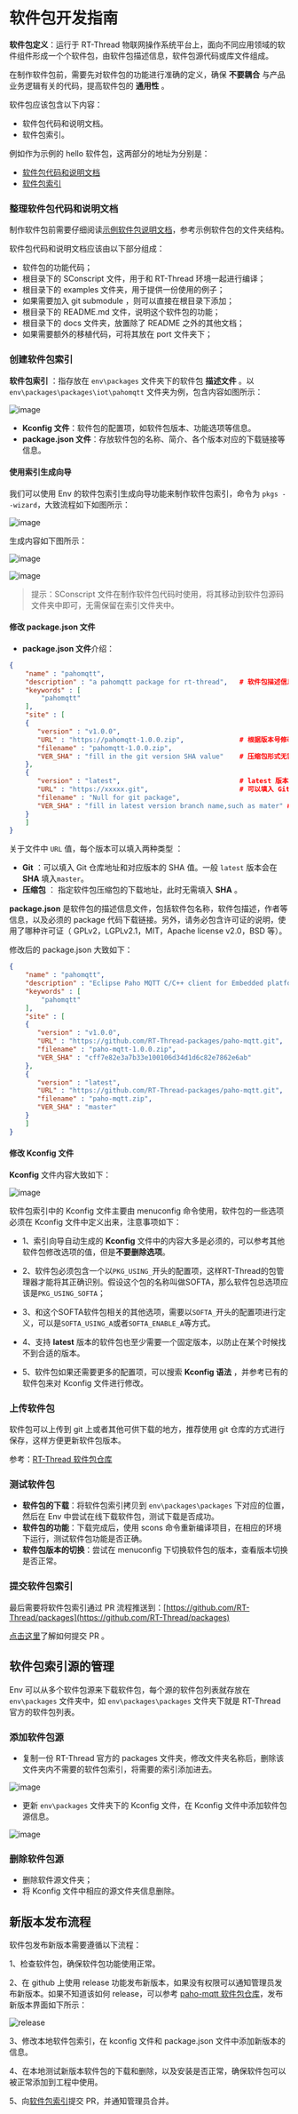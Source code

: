 #  软件包开发指南

**软件包定义**：运行于 RT-Thread 物联网操作系统平台上，面向不同应用领域的软件组件形成一个个软件包，由软件包描述信息，软件包源代码或库文件组成。

在制作软件包前，需要先对软件包的功能进行准确的定义，确保 **不要耦合** 与产品业务逻辑有关的代码，提高软件包的 **通用性** 。

软件包应该包含以下内容：

* 软件包代码和说明文档。
* 软件包索引。

例如作为示例的 hello 软件包，这两部分的地址为分别是：

* [软件包代码和说明文档](https://github.com/RT-Thread-packages/hello)
* [软件包索引](https://github.com/RT-Thread/packages/tree/master/misc/hello)

### 整理软件包代码和说明文档

制作软件包前需要仔细阅读[示例软件包说明文档](https://github.com/RT-Thread-packages/hello)，参考示例软件包的文件夹结构。

软件包代码和说明文档应该由以下部分组成：

* 软件包的功能代码；
* 根目录下的 SConscript 文件，用于和 RT-Thread 环境一起进行编译；
* 根目录下的 examples 文件夹，用于提供一份使用的例子；
* 如果需要加入 git submodule ，则可以直接在根目录下添加；
* 根目录下的 README.md 文件，说明这个软件包的功能；
* 根目录下的 docs 文件夹，放置除了 README 之外的其他文档；
* 如果需要额外的移植代码，可将其放在 port 文件夹下；

### 创建软件包索引

**软件包索引** ：指存放在 `env\packages` 文件夹下的软件包 **描述文件** 。以 `env\packages\packages\iot\pahomqtt` 文件夹为例，包含内容如图所示：

![image](./figures/software_index.png)

- **Kconfig 文件**：软件包的配置项，如软件包版本、功能选项等信息。
- **package.json 文件**：存放软件包的名称、简介、各个版本对应的下载链接等信息。

#### 使用索引生成向导

我们可以使用 Env 的软件包索引生成向导功能来制作软件包索引，命令为 `pkgs --wizard`，大致流程如下如图所示：

![image](./figures/make_software_index.png)

生成内容如下图所示：

![image](./figures/create_index_1.png)

![image](./figures/create_index_2.png)

> 提示：SConscript 文件在制作软件包代码时使用，将其移动到软件包源码文件夹中即可，无需保留在索引文件夹中。

#### 修改 package.json 文件

- **package.json 文件**介绍：

```json
{
    "name" : "pahomqtt",
    "description" : "a pahomqtt package for rt-thread",   # 软件包描述信息
    "keywords" : [
        "pahomqtt"
    ],
    "site" : [
    {
       "version" : "v1.0.0",
       "URL" : "https://pahomqtt-1.0.0.zip",              # 根据版本号修改软件包压缩包的下载地址
       "filename" : "pahomqtt-1.0.0.zip",
       "VER_SHA" : "fill in the git version SHA value"    # 压缩包形式无需填写
    },
    {
       "version" : "latest",                              # latest 版本
       "URL" : "https://xxxxx.git",                       # 可以填入 Git 仓库地址
       "filename" : "Null for git package",
       "VER_SHA" : "fill in latest version branch name,such as mater" # 填入 SHA 值或者分支名
    }
    ]
}
```

关于文件中 `URL` 值，每个版本可以填入两种类型 ：

- **Git** ：可以填入 Git 仓库地址和对应版本的 SHA 值。一般 `latest` 版本会在 **SHA** 填入`master`。
- **压缩包** ： 指定软件包压缩包的下载地址，此时无需填入 **SHA** 。

**package.json** 是软件包的描述信息文件，包括软件包名称，软件包描述，作者等信息，以及必须的 package 代码下载链接。另外，请务必包含许可证的说明，使用了哪种许可证（ GPLv2，LGPLv2.1，MIT，Apache license v2.0，BSD 等）。

修改后的 package.json 大致如下：
```json
{
    "name" : "pahomqtt",
    "description" : "Eclipse Paho MQTT C/C++ client for Embedded platforms", # 更新了描述信息
    "keywords" : [
        "pahomqtt"
    ],
    "site" : [
    {
       "version" : "v1.0.0",                                             # v1.0.0 版本
       "URL" : "https://github.com/RT-Thread-packages/paho-mqtt.git",    # 更新了 git 仓库地址
       "filename" : "paho-mqtt-1.0.0.zip",
       "VER_SHA" : "cff7e82e3a7b33e100106d34d1d6c82e7862e6ab"            # 填入了指定版本的 SHA 值
    },
    {
       "version" : "latest",                                             # 最新版本
       "URL" : "https://github.com/RT-Thread-packages/paho-mqtt.git",
       "filename" : "paho-mqtt.zip",
       "VER_SHA" : "master"                                              # 填入 master
    }
    ]
}
```

#### 修改 Kconfig 文件

 **Kconfig** 文件内容大致如下：

![image](./figures/kconfig_ex.png)

软件包索引中的 Kconfig 文件主要由 menuconfig 命令使用，软件包的一些选项必须在 Kconfig 文件中定义出来，注意事项如下：

* 1、索引向导自动生成的 **Kconfig** 文件中的内容大多是必须的，可以参考其他软件包修改选项的值，但是**不要删除选项**。

* 2、软件包必须包含一个以`PKG_USING_`开头的配置项，这样RT-Thread的包管理器才能将其正确识别。假设这个包的名称叫做SOFTA，那么软件包总选项应该是`PKG_USING_SOFTA`；

* 3、和这个SOFTA软件包相关的其他选项，需要以`SOFTA_`开头的配置项进行定义，可以是`SOFTA_USING_A`或者`SOFTA_ENABLE_A`等方式。

* 4、支持 **latest** 版本的软件包也至少需要一个固定版本，以防止在某个时候找不到合适的版本。

* 5、软件包如果还需要更多的配置项，可以搜索 **Kconfig 语法** ，并参考已有的软件包来对 Kconfig 文件进行修改。

### 上传软件包

软件包可以上传到 git 上或者其他可供下载的地方，推荐使用 git 仓库的方式进行保存，这样方便更新软件包版本。

参考：[RT-Thread 软件包仓库]( https://github.com/RT-Thread-packages)

### 测试软件包

- **软件包的下载**：将软件包索引拷贝到 `env\packages\packages` 下对应的位置，然后在 Env 中尝试在线下载软件包，测试下载是否成功。
- **软件包的功能**：下载完成后，使用 scons 命令重新编译项目，在相应的环境下运行，测试软件包功能是否正确。
- **软件包版本的切换**：尝试在 menuconfig 下切换软件包的版本，查看版本切换是否正常。

### 提交软件包索引

最后需要将软件包索引通过 PR 流程推送到：[https://github.com/RT-Thread/packages](https://github.com/RT-Thread/packages)

[点击这里](../github/github.md)了解如何提交 PR 。

## 软件包索引源的管理

Env 可以从多个软件包源来下载软件包，每个源的软件包列表就存放在 `env\packages` 文件夹中，如 `env\packages\packages` 文件夹下就是 RT-Thread 官方的软件包列表。

### 添加软件包源

- 复制一份 RT-Thread 官方的 packages 文件夹，修改文件夹名称后，删除该文件夹内不需要的软件包索引，将需要的索引添加进去。

![image](./figures/add_new_index.png)

- 更新 `env\packages` 文件夹下的 Kconfig 文件，在 Kconfig 文件中添加软件包源信息。

![image](./figures/add_new_source.png)

### 删除软件包源

- 删除软件源文件夹；
- 将 Kconfig 文件中相应的源文件夹信息删除。

## 新版本发布流程

软件包发布新版本需要遵循以下流程：

1、检查软件包，确保软件包功能使用正常。

2、在 github 上使用 release 功能发布新版本，如果没有权限可以通知管理员发布新版本。如果不知道该如何 release，可以参考 [paho-mqtt 软件包仓库](https://github.com/RT-Thread-packages/paho-mqtt/releases)，发布新版本界面如下所示：

   ![release](./figures/release_process.png)

3、修改本地软件包索引，在 kconfig 文件和 package.json 文件中添加新版本的信息。

4、在本地测试新版本软件包的下载和删除，以及安装是否正常，确保软件包可以被正常添加到工程中使用。

5、向[软件包索引](https://github.com/RT-Thread/packages)提交 PR，并通知管理员合并。

